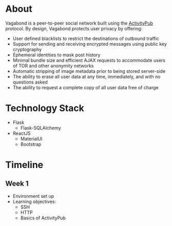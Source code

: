 # About

Vagabond is a peer-to-peer social network built using the [ActivityPub](https://www.w3.org/TR/2018/REC-activitypub-20180123/) protocol. By design, Vagabond protects user privacy by offering:
* User defined blacklists to restrict the destinations of outbound traffic
* Support for sending and receiving encrypted messages using public key cryptography
* Ephemeral identities to mask post history
* Minimal bundle size and efficient AJAX requests to accommodate users of TOR and other anonymity networks
* Automatic stripping of image metadata prior to being stored server-side
* The ability to erase all user data at any time, immediately, and with no questions asked
* The ability to request a complete copy of all user data free of charge

# Technology Stack

* Flask
	* Flask-SQLAlchemy
* ReactJS
	* MaterialUI
	* Bootstrap

# Timeline

## Week 1

* Environment set up
* Learning objectives:
	* SSH
	* HTTP
	* Basics of ActivityPub
